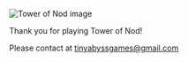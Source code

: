 ![Tower of Nod image](https://store.steampowered.com/gfxproxy/betagfx/apps/2927520/header.jpg?t=1729769150)

Thank you for playing Tower of Nod!

Please contact at tinyabyssgames@gmail.com
